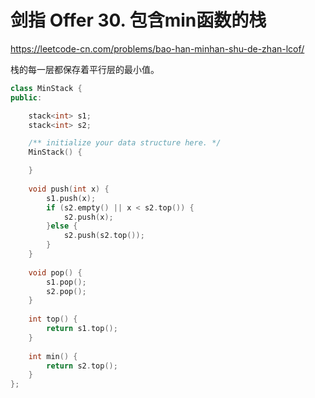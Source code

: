 # 剑指 Offer 30. 包含min函数的栈

https://leetcode-cn.com/problems/bao-han-minhan-shu-de-zhan-lcof/

栈的每一层都保存着平行层的最小值。

```cpp
class MinStack {
public:

    stack<int> s1;
    stack<int> s2;

    /** initialize your data structure here. */
    MinStack() {

    }
    
    void push(int x) {
        s1.push(x);
        if (s2.empty() || x < s2.top()) {
            s2.push(x);
        }else {
            s2.push(s2.top());
        }
    }
    
    void pop() {
        s1.pop();
        s2.pop();
    }
    
    int top() {
        return s1.top();
    }
    
    int min() {
        return s2.top();
    }
};
```